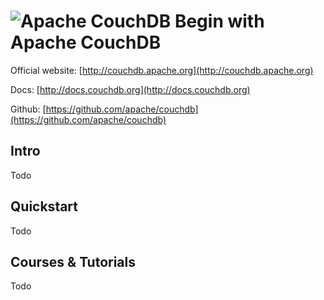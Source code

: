 # ![Apache CouchDB](https://rawgit.com/asankasri/begin-with-it-alpha/master/icons/apache-couchdb_128x128.png "Apache CouchDB") Begin with Apache CouchDB

Official website: [http://couchdb.apache.org](http://couchdb.apache.org)

Docs: [http://docs.couchdb.org](http://docs.couchdb.org)

Github: [https://github.com/apache/couchdb](https://github.com/apache/couchdb)

## Intro

Todo

## Quickstart

Todo

## Courses & Tutorials

Todo
